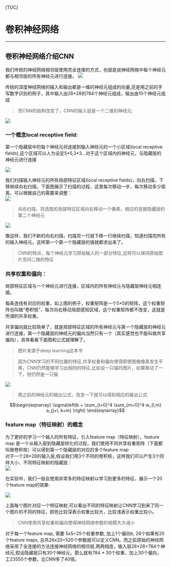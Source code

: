 [TOC]
# 卷积神经网络
------

##  卷积神经网络介绍CNN

我们传统的神经网络相邻层使用完全连接的方式，也就是说神经网络中每个神经元都与相邻层的所有神经元进行连接。
![](2018-05-21-20-54-34.png)  

传统的深度神经网络的输入和输出都是一维的神经元组成的向量,还是用之前的手写数字识别的例子，其中输入由28*28的784个神经元组成，输出由10个神经元组成

> 而CNN的结构改变了，CNN的输入层是一个二维的神经元:

![](2018-05-21-21-01-03.png)

### 一个概念local receptive field:

第一个隐藏层中的每个神经元将连接到输入神经元的一个小区域(local receptive fields),这个区域可以人为设定5\*5,3\*3...对于这个区域内的神经元，与隐藏层的神经元进行连接

![](2018-05-21-21-45-48.png)

我们扫描输入神经元的所有局部特征区域(local receptive fields)，向右扫描，下移继续向右扫描，下面图展示了扫描的过程，这里每次移动一步，每次移动多少距离，可以根据自己的需要来调整：  
![](2018-05-22-14-16-43.png)
> 向右扫描，将选取的局部特征区域向右移动一个像素，相应的连接隐藏层的第二个神经元  

![](2018-05-22-14-18-43.png)  

像这样，我们不断的向右扫描，扫描完一行就下移一行继续扫描，知道扫描完所有的输入神经元，这样第一个第一个隐藏层的值就都求出来了。

> CNN的特点，每个神经元学习原始输入的一部分特征,这样可以保持原始图片空间二维的特征 

### 共享权重和偏向：

局部特征区域与一个神经元进行连接，区域内的所有神经元与隐藏层神经元相连接。

每条连线有对应的权重，如上图的例子，权重矩阵是一个5*5的矩阵，这个权重矩阵也叫做“卷积核”，每次向右移动局部感知区域，这个权重矩阵都不改变，这就是所谓的共享权重。

共享偏向就比较简单了，就是局部特征区域的所有神经元与第一个隐藏层的神经元进行连接，第一个隐藏层的神经元的偏向当然只有一个（其实感觉也不能叫做共享偏向），具体看看下面图和公式就理解了。

> 图片来源于deep learning这本书

> 因为CNN学习的不同位置的特征,共享权重和偏向使得即使图像像素发生平移，CNN仍然能够学习出相同的特征,比如说一只猫的图片，如果移动了一下，他仍然是一只猫  

![](2018-05-23-23-42-39.png)

> 用之前的神经元的输出公式，改变一下就可以得到相应的输出公式:

$$\begin{eqnarray} 
  \sigma\left(b + \sum_{l=0}^4 \sum_{m=0}^4  w_{l,m} a_{j+l, k+m} \right)
\end{eqnarray}$$



### feature map（特征映射）的概念
为了更好的学习一个输入的所有特征，引入feature map（特征映射），feature map 是一个从输入层到隐藏层转化的过程，我们使用不同共享权重矩阵（下面都叫做卷积核）可以得到第一个隐藏层的对应的多个feature map  
对于一个28*28的输入层,假设我们用3个不同的卷积核，这样我们可以产生3个同样大小、不同特征映射的隐藏层：  
![](2018-05-24-09-22-39.png)

在实验中，我们一般会使用非常多的特征映射以学习到更多的特征，展示一个20个feature map的效果:  

![](2018-05-24-09-40-47.png)

上面每个图片对应一个特征映射,可以看出不同的特征映射让CNN学习到来了同一个图片的不同的特征，颜色比较深表示权重比较大，比较浅表示权重比较小。

> CNN使用共享权重和偏向使得神经网络参数的规模大大减小

对于每一个feature map, 需要 5x5=25个权重参数, 加上1个偏向b, 26个如果有20个feature maps, 总共26x20=520个参数就可以定义CNN。而之前原始的神经网络采用了全连接的方法连接神经网络的相邻层,两两相连，输入层28*28=784个神经元,假设隐藏层只有30个神经元，那么就有784 * 30个权重，加上30个偏向，工23550个参数，比CNN多了40倍。